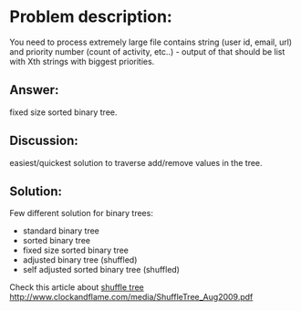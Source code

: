 # Problem description: #
You need to process extremely large file contains string (user id, email, url) and priority number (count of activity, etc..) - output of that should be list with Xth strings with biggest priorities.

## Answer: ##
fixed size sorted binary tree.

## Discussion: ##
easiest/quickest solution to traverse add/remove values in the tree.


## Solution: ##
Few different solution for binary trees:
  * standard binary tree
  * sorted binary tree
  * fixed size sorted binary tree
  * adjusted binary tree (shuffled)
  * self adjusted sorted binary tree (shuffled)


Check this article about
[shuffle tree ](.md) http://www.clockandflame.com/media/ShuffleTree_Aug2009.pdf
